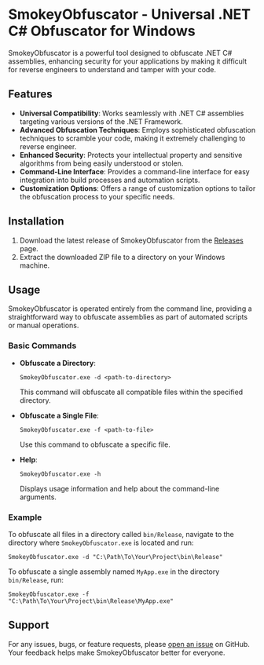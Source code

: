 # SmokeyObfuscator - Universal .NET C# Obfuscator for Windows

SmokeyObfuscator is a powerful tool designed to obfuscate .NET C# assemblies, enhancing security for your applications by making it difficult for reverse engineers to understand and tamper with your code.

## Features

- **Universal Compatibility**: Works seamlessly with .NET C# assemblies targeting various versions of the .NET Framework.
- **Advanced Obfuscation Techniques**: Employs sophisticated obfuscation techniques to scramble your code, making it extremely challenging to reverse engineer.
- **Enhanced Security**: Protects your intellectual property and sensitive algorithms from being easily understood or stolen.
- **Command-Line Interface**: Provides a command-line interface for easy integration into build processes and automation scripts.
- **Customization Options**: Offers a range of customization options to tailor the obfuscation process to your specific needs.

## Installation

1. Download the latest release of SmokeyObfuscator from the [Releases](https://github.com/gerbsec/SmokeyObfuscator/releases) page.
2. Extract the downloaded ZIP file to a directory on your Windows machine.

## Usage

SmokeyObfuscator is operated entirely from the command line, providing a straightforward way to obfuscate assemblies as part of automated scripts or manual operations.

### Basic Commands

- **Obfuscate a Directory**:
  ```
  SmokeyObfuscator.exe -d <path-to-directory>
  ```
  This command will obfuscate all compatible files within the specified directory.

- **Obfuscate a Single File**:
  ```
  SmokeyObfuscator.exe -f <path-to-file>
  ```
  Use this command to obfuscate a specific file.

- **Help**:
  ```
  SmokeyObfuscator.exe -h
  ```
  Displays usage information and help about the command-line arguments.

### Example

To obfuscate all files in a directory called `bin/Release`, navigate to the directory where `SmokeyObfuscator.exe` is located and run:
```
SmokeyObfuscator.exe -d "C:\Path\To\Your\Project\bin\Release"
```

To obfuscate a single assembly named `MyApp.exe` in the directory `bin/Release`, run:
```
SmokeyObfuscator.exe -f "C:\Path\To\Your\Project\bin\Release\MyApp.exe"
```

## Support

For any issues, bugs, or feature requests, please [open an issue](https://github.com/gerbsec/SmokeyObfuscator/issues) on GitHub. Your feedback helps make SmokeyObfuscator better for everyone.
